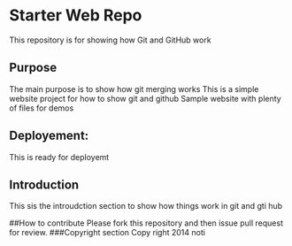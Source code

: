 # Starter Web Repo

This repository is for showing how Git and GitHub work

## Purpose
The main purpose is to show how git merging works
This is a simple website project for how to show git and github
Sample website with plenty of files for demos
## Deployement:

This is ready for deployemt
## Introduction
This sis the introudction section to show how things work in git and gti hub

##How to contribute
   Please fork this repository and then issue pull request for review.
###Copyright section
Copy right 2014 noti
